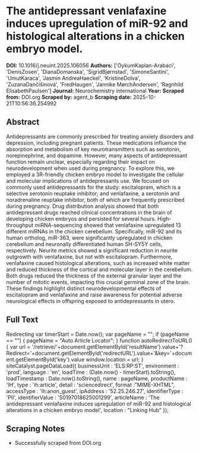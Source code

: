 # The antidepressant venlafaxine induces upregulation of miR-92 and histological alterations in a chicken embryo model.

**DOI:** 10.1016/j.neuint.2025.106056
**Authors:** ['OykumKaplan-Arabaci', 'DenisZosen', 'DianaDomanska', 'SigridBjørnstad', 'SimoneSantini', 'UmutKaraca', 'Jasmin AndreaHaeckel', 'KristineDolva', 'ZuzanaDančišinová', 'FredHaugen', 'Jannike MørchAndersen', 'Ragnhild ElisabethPaulsen']
**Journal:** Neurochemistry international
**Year:** 
**Scraped from:** DOI.org
**Scraped by:** agent_b
**Scraping date:** 2025-10-21T10:56:36.254992

## Abstract

Antidepressants are commonly prescribed for treating anxiety disorders and depression, including pregnant patients. These medications influence the absorption and metabolism of key neurotransmitters such as serotonin, norepinephrine, and dopamine. However, many aspects of antidepressant function remain unclear, especially regarding their impact on neurodevelopment when used during pregnancy. To explore this, we employed a 3R-friendly chicken embryo model to investigate the cellular and molecular implications of antidepressants use. We focused on commonly used antidepressants for the study: escitalopram, which is a selective serotonin reuptake inhibitor; and venlafaxine, a serotonin and noradrenaline reuptake inhibitor, both of which are frequently prescribed during pregnancy. Drug distribution analysis showed that both antidepressant drugs reached clinical concentrations in the brain of developing chicken embryos and persisted for several hours. High-throughput miRNA-sequencing showed that venlafaxine upregulated 13 different miRNAs in the chicken cerebellum. Specifically, miR-92 and its human ortholog, miR-363, were significantly upregulated in chicken cerebellum and neuronally differentiated human SH-SY5Y cells, respectively. Neurite metrics showed a significant reduction in neurite outgrowth with venlafaxine, but not with escitalopram. Furthermore, venlafaxine caused histological alterations, such as increased white matter and reduced thickness of the cortical and molecular layer in the cerebellum. Both drugs reduced the thickness of the external granular layer and the number of mitotic events, impacting this crucial germinal zone of the brain. These findings highlight distinct neurodevelopmental effects of escitalopram and venlafaxine and raise awareness for potential adverse neurological effects in offspring exposed to antidepressants in utero.

## Full Text

Redirecting var timerStart = Date.now(); var pageName = ""; if (pageName == "") { pageName = "Auto Article Locator"; } function autoRedirectToURL() { var url = '/retrieve/'+document.getElementById('resultName').value+'?Redirect='+document.getElementById('redirectURL').value+'&key='+document.getElementById('key').value window.location = url; } siteCatalyst.pageDataLoad({ businessUnit : 'ELS:RP:ST', environment : 'prod', language : 'en', loadTime : (Date.now() - timerStart).toString(), loadTimestamp : Date.now().toString(), name : pageName, productName : 'IH', type : 'ih:article', detail : 'sciencedirect', format :"MIME-XHTML", accessType : 'ih:anon_guest', ipAddress : '52.25.246.27', identifierType : 'PII', identifierValue : 'S0197018625001299', articleName : 'The antidepressant venlafaxine induces upregulation of miR-92 and histological alterations in a chicken embryo model', location : "Linking Hub" });

## Scraping Notes

- Successfully scraped from DOI.org
